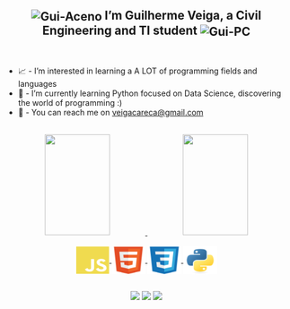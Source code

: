<div align="center">
  
##  <img align="center" alt="Gui-Aceno" height="80" width="80" src="https://user-images.githubusercontent.com/105989776/171419904-d31350c0-79b9-40f5-ad74-b171b3902008.png"> I’m Guilherme Veiga, a Civil Engineering and TI student <img align="center" alt="Gui-PC" height="80" width="80" src="https://user-images.githubusercontent.com/105989776/171419497-108ba7bf-921c-4164-9d60-ab79cadb0a17.png">
<br>

 </div>

- 📈 - I’m interested in learning a A LOT of programming fields and languages
- 🐍 - I’m currently learning Python focused on Data Science, discovering the world of programming :) 
- 📧 - You can reach me on veigacareca@gmail.com
<br>

</div>
  
<div align="center">
  <a href="https://github.com/Veiga-Gui">
  <img height="180em" width="48%" src="https://github-readme-stats.vercel.app/api?username=Veiga-Gui&show_icons=true&theme=merko&includeall_commits=true&count_private=true"/>
  <img height="180em" width="48%" src="https://github-readme-stats.vercel.app/api/top-langs/?username=Veiga-Gui&layout=compact&langs_count=7&theme=merko"/>
</div>
  
<div align="center" style="display: inline_block"><br>
  <img align="center" alt="Js" height="50" width="60" src="https://raw.githubusercontent.com/devicons/devicon/master/icons/javascript/javascript-plain.svg">
  <img align="center" alt="HTML" height="50" width="60" src="https://raw.githubusercontent.com/devicons/devicon/master/icons/html5/html5-original.svg">
  <img align="center" alt="CSS" height="50" width="60" src="https://raw.githubusercontent.com/devicons/devicon/master/icons/css3/css3-original.svg">
  <img align="center" alt="Python" height="50" width="60" src="https://raw.githubusercontent.com/devicons/devicon/master/icons/python/python-original.svg">
</div>
  
  ##
  
<div align="center">
   
  <a href="https://instagram.com/guilhermeveiga99" target="_blank"><img src="https://img.shields.io/badge/-Instagram-%23E4405F?style=for-the-badge&logo=instagram&logoColor=white" target="_blank"></a>
  <a href = "mailto:veigacareca@gmail.com"><img src="https://img.shields.io/badge/-Gmail-%23333?style=for-the-badge&logo=gmail&logoColor=white" target="_blank"></a>
  <a href="https://www.linkedin.com/in/guilherme-veiga-05512a144/" target="_blank"><img src="https://img.shields.io/badge/-LinkedIn-%230077B5?style=for-the-badge&logo=linkedin&logoColor=white" target="_blank"></a> 
  
</div>
